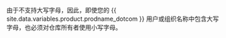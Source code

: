 由于不支持大写字母，因此，即使您的 {{ site.data.variables.product.prodname_dotcom }} 用户或组织名称中包含大写字母，也必须对仓库所有者使用小写字母。
